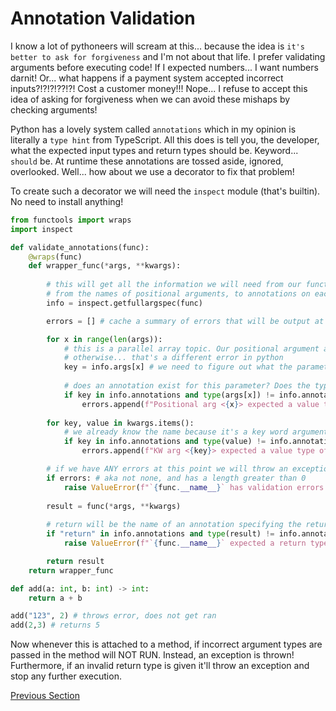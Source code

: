 # Annotation Validation
I know a lot of pythoneers will scream at this... because the idea is `it's better to ask for forgiveness` and I'm not about that life. I prefer validating arguments before executing code!
If I expected numbers... I want numbers darnit! Or... what happens if a payment system accepted incorrect inputs?!?!?!??!?! Cost a customer money!!! Nope... I refuse to accept this
idea of asking for forgiveness when we can avoid these mishaps by checking arguments!

Python has a lovely system called `annotations` which in my opinion is literally a `type hint` from TypeScript. All this does is tell you, the developer, what the expected input types and
return types should be. Keyword... `should` be. At runtime these annotations are tossed aside, ignored, overlooked. Well... how about we use a decorator to fix that problem!

To create such a decorator we will need the `inspect` module (that's builtin). No need to install anything!

```python
from functools import wraps
import inspect

def validate_annotations(func):
    @wraps(func)
    def wrapper_func(*args, **kwargs):
        
        # this will get all the information we will need from our function
        # from the names of positional arguments, to annotations on each argument (if applicable)
        info = inspect.getfullargspec(func) 

        errors = [] # cache a summary of errors that will be output at the end (if applicable)

        for x in range(len(args)):
            # this is a parallel array topic. Our positional argument array should never be more than what our function has
            # otherwise... that's a different error in python
            key = info.args[x] # we need to figure out what the parameter name is for the current index/argument passed in
            
            # does an annotation exist for this parameter? Does the type given not match what we're execpting?
            if key in info.annotations and type(args[x]) != info.annotations[key]:
                errors.append(f"Positional arg <{x}> expected a value type of `{info.annotations[key].__name__}` but got `{type(args[x]).__name__}` instead")
            
        for key, value in kwargs.items():
            # we already know the name because it's a key word argument
            if key in info.annotations and type(value) != info.annotations[key]:
                errors.append(f"KW arg <{key}> expected a value type of `{info.annotations[key].__name__}` but got `{type(value).__name__}` instead")

        # if we have ANY errors at this point we will throw an exception and print out the issues 
        if errors: # aka not none, and has a length greater than 0
            raise ValueError(f"`{func.__name__}` has validation errors:\n{errors}")
        
        result = func(*args, **kwargs)
        
        # return will be the name of an annotation specifying the return type
        if "return" in info.annotations and type(result) != info.annotations["return"]:
            raise ValueError(f"`{func.__name__}` expected a return type of `{info.annotations['return'].__name__}` but got `{type(result).__name__}` instead")

        return result
    return wrapper_func

def add(a: int, b: int) -> int:
    return a + b

add("123", 2) # throws error, does not get ran
add(2,3) # returns 5
```

Now whenever this is attached to a method, if incorrect argument types are passed in the method will NOT RUN. Instead, an exception is thrown! Furthermore, if an invalid return type 
is given it'll throw an exception and stop any further execution. 

[Previous Section](./log-execution-time.md)
